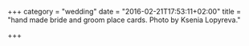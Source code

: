+++
category = "wedding"
date = "2016-02-21T17:53:11+02:00"
title = "hand made bride and groom place cards. Photo by Ksenia Lopyreva."

+++
